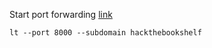 Start port forwarding [link](https://github.com/localtunnel/localtunnel)
```
lt --port 8000 --subdomain hackthebookshelf
```
